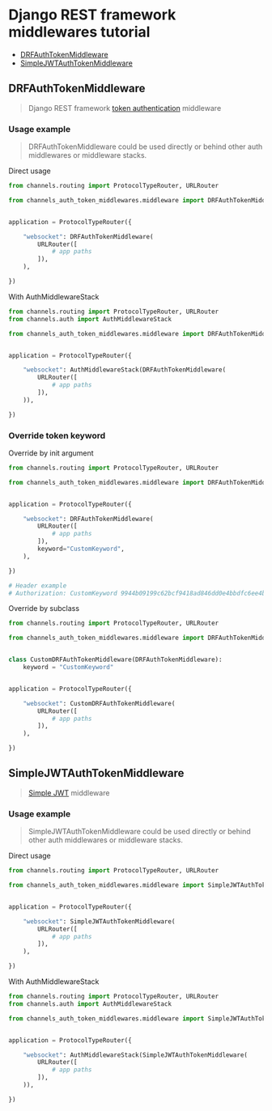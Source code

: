 # Django REST framework middlewares tutorial

- [DRFAuthTokenMiddleware](#drfauthtokenmiddleware)
- [SimpleJWTAuthTokenMiddleware](#simplejwtauthtokenmiddleware)


## DRFAuthTokenMiddleware

> Django REST framework [token authentication](https://www.django-rest-framework.org/api-guide/authentication/#tokenauthentication) middleware

### Usage example

> DRFAuthTokenMiddleware could be used directly or behind other auth middlewares or middleware stacks.

Direct usage

```python
from channels.routing import ProtocolTypeRouter, URLRouter

from channels_auth_token_middlewares.middleware import DRFAuthTokenMiddleware


application = ProtocolTypeRouter({

    "websocket": DRFAuthTokenMiddleware(
        URLRouter([
            # app paths
        ]),
    ),

})
```

With AuthMiddlewareStack

```python
from channels.routing import ProtocolTypeRouter, URLRouter
from channels.auth import AuthMiddlewareStack

from channels_auth_token_middlewares.middleware import DRFAuthTokenMiddleware


application = ProtocolTypeRouter({

    "websocket": AuthMiddlewareStack(DRFAuthTokenMiddleware(
        URLRouter([
            # app paths
        ]),
    )),

})
```

### Override token keyword

Override by init argument

```python
from channels.routing import ProtocolTypeRouter, URLRouter

from channels_auth_token_middlewares.middleware import DRFAuthTokenMiddleware


application = ProtocolTypeRouter({

    "websocket": DRFAuthTokenMiddleware(
        URLRouter([
            # app paths
        ]),
        keyword="CustomKeyword",
    ),

})

# Header example
# Authorization: CustomKeyword 9944b09199c62bcf9418ad846dd0e4bbdfc6ee4b
```

Override by subclass

```python
from channels.routing import ProtocolTypeRouter, URLRouter

from channels_auth_token_middlewares.middleware import DRFAuthTokenMiddleware


class CustomDRFAuthTokenMiddleware(DRFAuthTokenMiddleware):
    keyword = "CustomKeyword"


application = ProtocolTypeRouter({

    "websocket": CustomDRFAuthTokenMiddleware(
        URLRouter([
            # app paths
        ]),
    ),

})
```


## SimpleJWTAuthTokenMiddleware

> [Simple JWT](https://django-rest-framework-simplejwt.readthedocs.io/en/latest/index.html) middleware

### Usage example

> SimpleJWTAuthTokenMiddleware could be used directly or behind other auth middlewares or middleware stacks.

Direct usage

```python
from channels.routing import ProtocolTypeRouter, URLRouter

from channels_auth_token_middlewares.middleware import SimpleJWTAuthTokenMiddleware


application = ProtocolTypeRouter({

    "websocket": SimpleJWTAuthTokenMiddleware(
        URLRouter([
            # app paths
        ]),
    ),

})
```

With AuthMiddlewareStack

```python
from channels.routing import ProtocolTypeRouter, URLRouter
from channels.auth import AuthMiddlewareStack

from channels_auth_token_middlewares.middleware import SimpleJWTAuthTokenMiddleware


application = ProtocolTypeRouter({

    "websocket": AuthMiddlewareStack(SimpleJWTAuthTokenMiddleware(
        URLRouter([
            # app paths
        ]),
    )),

})
```
